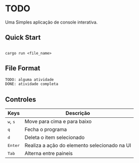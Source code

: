 # TODO

Uma Simples aplicação de console interativa.

## Quick Start
```console

cargo run <file_name>
```

## File Format
```txt
TODO: alguma atividade
DONE: atividade completa
```
## Controles

|Keys|Descrição|
|---|---|
|<kbd>w</kbd>, <kbd>s</kbd>| Move para cima e para baixo|
|<kbd>q</kbd>| Fecha o programa|
|<kbd>d</kbd>| Deleta o item selecionado|
|<kbd>Enter</kbd>| Realiza a ação do elemento selecionado na UI|
|<kbd>Tab</kbd>| Alterna entre paineis |
